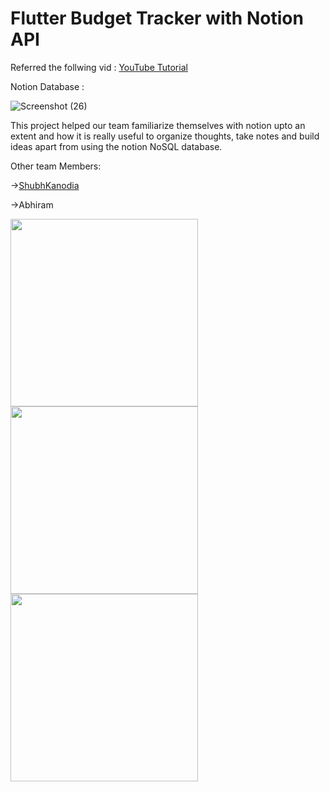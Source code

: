 # Flutter Budget Tracker with Notion API

Referred the follwing vid  : [YouTube Tutorial](https://youtu.be/3vhWx2LT-SY)


Notion Database : 

![Screenshot (26)](https://user-images.githubusercontent.com/95576716/210169553-fb45900c-69b3-434d-907f-d9dd66b40803.png)


This project helped our team familiarize themselves with notion upto an extent and how it is really useful to organize thoughts, take notes and build ideas apart from using the notion NoSQL database.

Other team Members: 


->[ShubhKanodia](https://github.com/ShubhKanodia)


->Abhiram

<p>
<img src="https://user-images.githubusercontent.com/95576716/210169838-17dd3e89-a7cc-42b9-b52f-100e4be10884.jpg" width="300">
<img src="https://user-images.githubusercontent.com/95576716/210169839-6cc22180-da81-4db6-99bc-3ec9d5698f90.jpg" width="300">
<img src="https://user-images.githubusercontent.com/95576716/210169840-b8cb15ad-e4f9-400b-b36e-8db116e90679.jpg" width="300">
</p>
